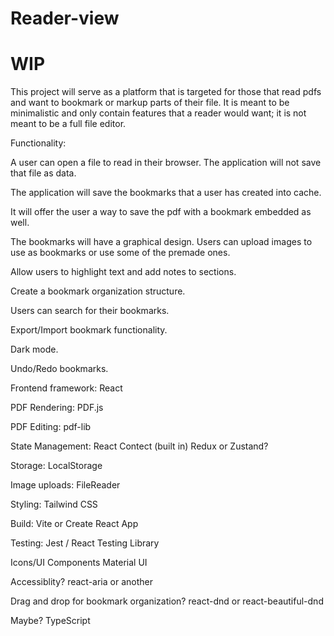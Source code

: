 # Reader-view

# WIP

This project will serve as a platform that is targeted for those that read pdfs and want to bookmark or markup parts of their file. It is meant to be minimalistic and only contain features that a reader would want; it is not meant to be a full file editor.

Functionality:

A user can open a file to read in their browser. The application will not save that file as data.

The application will save the bookmarks that a user has created into cache. 

It will offer the user a way to save the pdf with a bookmark embedded as well.

The bookmarks will have a graphical design. Users can upload images to use as bookmarks or use some of the premade ones.

Allow users to highlight text and add notes to sections.

Create a bookmark organization structure.

Users can search for their bookmarks.

Export/Import bookmark functionality.

Dark mode.

Undo/Redo bookmarks.


Frontend framework:
React

PDF Rendering:
PDF.js

PDF Editing:
pdf-lib

State Management:
React Contect (built in)
Redux or Zustand?

Storage:
LocalStorage

Image uploads:
FileReader

Styling:
Tailwind CSS

Build:
Vite or Create React App

Testing:
Jest / React Testing Library

Icons/UI Components
Material UI

Accessiblity?
react-aria or another

Drag and drop for bookmark organization?
react-dnd or react-beautiful-dnd

Maybe?
TypeScript

